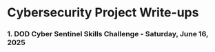 # Cybersecurity Project Write-ups

### 1. DOD Cyber Sentinel Skills Challenge - Saturday, June 16, 2025
